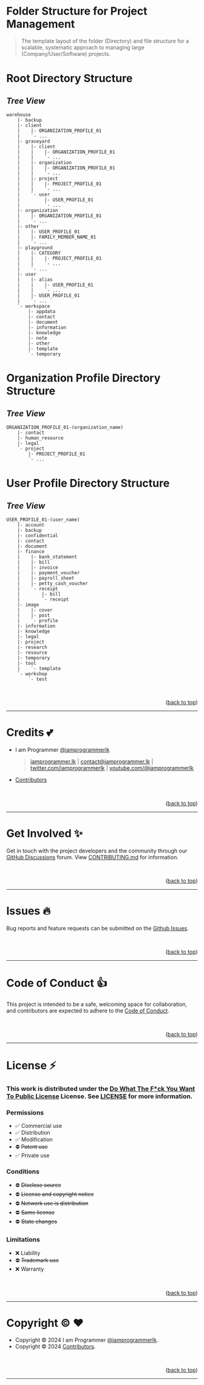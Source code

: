 <a name="readme-top"></a>

# Folder Structure for Project Management

> The template layout of the folder (Directory) and file structure for a scalable, systematic approach to managing large (Company/User/Software) projects.

# Root Directory Structure

## _Tree View_

```
warehouse
    |- backup
    |- client
    |    |- ORGANIZATION_PROFILE_01
    |    `- ...
    |- graveyard
    |    |- client
    |    |    |- ORGANIZATION_PROFILE_01
    |    |    `- ...
    |    |- organization
    |    |    |- ORGANIZATION_PROFILE_01
    |    |    `- ...
    |    |- project
    |    |    |- PROJECT_PROFILE_01
    |    |    `- ...
    |    `- user
    |         |- USER_PROFILE_01
    |         `- ...
    |- organization
    |    |- ORGANIZATION_PROFILE_01
    |    `- ...
    |- other
    |    |- USER_PROFILE_01
    |    |- FAMILY_MEMBER_NAME_01
    |    `- ...
    |- playground
    |    |- CATEGORY
    |    |    |- PROJECT_PROFILE_01
    |    |    `- ...
    |    `- ...
    |- user
    |    |- alias
    |    |    |- USER_PROFILE_01
    |    |    `- ...
    |    |- USER_PROFILE_01
    |    `- ...
    `- workspace
        |- appdata
        |- contact
        |- document
        |- information
        |- knowledge
        |- note
        |- other
        |- template
        `- temporary
```

# Organization Profile Directory Structure

## _Tree View_

```
ORGANIZATION_PROFILE_01-(organization_name)
    |- contact
    |- human_resource
    |- legal
    `- project
        |- PROJECT_PROFILE_01
        `- ...
```

# User Profile Directory Structure

## _Tree View_

```
USER_PROFILE_01-(user_name)
    |- account
    |- backup
    |- confidential
    |- contact
    |- document
    |- finance
    |    |- bank_statement
    |    |- bill
    |    |- invoice
    |    |- payment_voucher
    |    |- payroll_sheet
    |    |- petty_cash_voucher
    |    `- receipt
    |        |- bill
    |        `- receipt
    |- image
    |    |- cover
    |    |- post
    |    `- profile
    |- information
    |- knowledge
    |- legal
    |- project
    |- research
    |- resource
    |- temporary
    |- tool
    |    `- template
    `- workshop
        `- test
```

<br>
<p align="right">(<a href="#readme-top">back to top</a>)</p>

---

# Credits :two_hearts:

- I am Programmer [@iamprogrammerlk](https://github.com/iamprogrammerlk)

  > [iamprogrammer.lk](https://iamprogrammer.lk) | [contact@iamprogrammer.lk](mailto:contact@iamprogrammer.lk) | [twitter.com/iamprogrammerlk](https://twitter.com/iamprogrammerlk) | [youtube.com/@iamprogrammerlk](https://youtube.com/@iamprogrammerlk)

- [Contributors](/../../graphs/contributors)

<br>
<p align="right">(<a href="#readme-top">back to top</a>)</p>

---

# Get Involved :sparkles:

Get in touch with the project developers and the community through our [GitHub Discussions](/../../discussions) forum. View [CONTRIBUTING.md](/CONTRIBUTING.md) for information.

<br>
<p align="right">(<a href="#readme-top">back to top</a>)</p>

---

# Issues :fire:

Bug reports and feature requests can be submitted on the [Github Issues](/../../issues).

<br>
<p align="right">(<a href="#readme-top">back to top</a>)</p>

---

# Code of Conduct :thumbsup:

This project is intended to be a safe, welcoming space for collaboration, and contributors are expected to adhere to the [Code of Conduct](/CODE_OF_CONDUCT.md).

<br>
<p align="right">(<a href="#readme-top">back to top</a>)</p>

---

# License :zap:

### This work is distributed under the [Do What The F\*ck You Want To Public License](https://choosealicense.com/licenses/wtfpl/) License. See [LICENSE](/LICENSE.md) for more information.

### Permissions

- :white_check_mark: Commercial use
- :white_check_mark: Distribution
- :white_check_mark: Modification
- :no_entry: ~~Patent use~~
- :white_check_mark: Private use

### Conditions

- :no_entry: ~~Disclose source~~
- :no_entry: ~~License and copyright notice~~
- :no_entry: ~~Network use is distribution~~
- :no_entry: ~~Same license~~
- :no_entry: ~~State changes~~

### Limitations

- :x: Liability
- :no_entry: ~~Trademark use~~
- :x: Warranty

<br>
<p align="right">(<a href="#readme-top">back to top</a>)</p>

---

# Copyright :copyright: :heart:

- Copyright © 2024 I am Programmer [@iamprogrammerlk](https://github.com/iamprogrammerlk).
- Copyright © 2024 [Contributors](/../../graphs/contributors).

<br>
<p align="right">(<a href="#readme-top">back to top</a>)</p>

---

